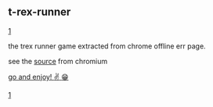 ## t-rex-runner

[1](https://github.com/Abod1960/T-rex-runner/blob/gh-pages/assets/nord%20theme%20preview.gif?raw=true)

the trex runner game extracted from chrome offline err page.

see the [source](https://cs.chromium.org/chromium/src/components/neterror/resources/offline.js?q=t-rex+package:%5Echromium$&dr=C&l=7) from chromium


[go and enjoy! :v: :grin:  ](https://abod1960.github.io/t-rex-runner/)


[1](https://cloud.degoo.com/share/9hkXa59nrHeyR1wHGuW8ew)
